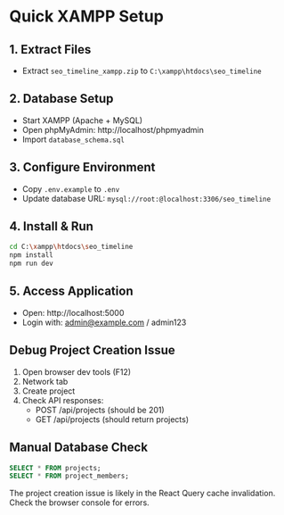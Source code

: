# Quick XAMPP Setup

## 1. Extract Files
- Extract `seo_timeline_xampp.zip` to `C:\xampp\htdocs\seo_timeline`

## 2. Database Setup
- Start XAMPP (Apache + MySQL)
- Open phpMyAdmin: http://localhost/phpmyadmin
- Import `database_schema.sql`

## 3. Configure Environment
- Copy `.env.example` to `.env`
- Update database URL: `mysql://root:@localhost:3306/seo_timeline`

## 4. Install & Run
```bash
cd C:\xampp\htdocs\seo_timeline
npm install
npm run dev
```

## 5. Access Application
- Open: http://localhost:5000
- Login with: admin@example.com / admin123

## Debug Project Creation Issue
1. Open browser dev tools (F12)
2. Network tab
3. Create project
4. Check API responses:
   - POST /api/projects (should be 201)
   - GET /api/projects (should return projects)

## Manual Database Check
```sql
SELECT * FROM projects;
SELECT * FROM project_members;
```

The project creation issue is likely in the React Query cache invalidation. Check the browser console for errors.